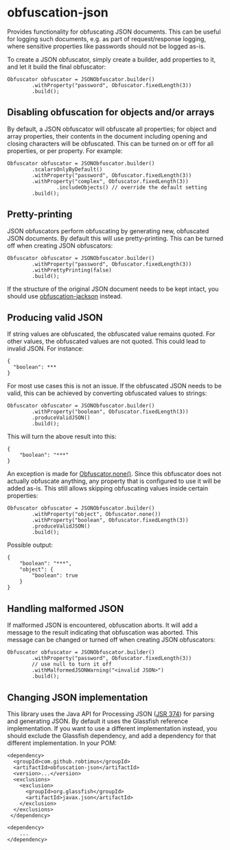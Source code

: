 # obfuscation-json

Provides functionality for obfuscating JSON documents. This can be useful for logging such documents, e.g. as part of request/response logging, where sensitive properties like passwords should not be logged as-is.

To create a JSON obfuscator, simply create a builder, add properties to it, and let it build the final obfuscator:

    Obfuscator obfuscator = JSONObfuscator.builder()
            .withProperty("password", Obfuscator.fixedLength(3))
            .build();

## Disabling obfuscation for objects and/or arrays

By default, a JSON obfuscator will obfuscate all properties; for object and array properties, their contents in the document including opening and closing characters will be obfuscated. This can be turned on or off for all properties, or per property. For example:

    Obfuscator obfuscator = JSONObfuscator.builder()
            .scalarsOnlyByDefault()
            .withProperty("password", Obfuscator.fixedLength(3))
            .withProperty("complex", Obfuscator.fixedLength(3))
                    .includeObjects() // override the default setting
            .build();

## Pretty-printing

JSON obfuscators perform obfuscating by generating new, obfuscated JSON documents. By default this will use pretty-printing. This can be turned off when creating JSON obfuscators:

    Obfuscator obfuscator = JSONObfuscator.builder()
            .withProperty("password", Obfuscator.fixedLength(3))
            .withPrettyPrinting(false)
            .build();

If the structure of the original JSON document needs to be kept intact, you should use [obfuscation-jackson](https://robtimus.github.io/obfuscation-jackson/) instead.

## Producing valid JSON

If string values are obfuscated, the obfuscated value remains quoted. For other values, the obfuscated values are not quoted. This could lead to invalid JSON. For instance:

    {
      "boolean": ***
    }

For most use cases this is not an issue. If the obfuscated JSON needs to be valid, this can be achieved by converting obfuscated values to strings:

    Obfuscator obfuscator = JSONObfuscator.builder()
            .withProperty("boolean", Obfuscator.fixedLength(3))
            .produceValidJSON()
            .build();

This will turn the above result into this:

    {
        "boolean": "***"
    }

An exception is made for [Obfuscator.none()](https://robtimus.github.io/obfuscation-core/apidocs/com/github/robtimus/obfuscation/Obfuscator.html#none--). Since this obfuscator does not actually obfuscate anything, any property that is configured to use it will be added as-is. This still allows skipping obfuscating values inside certain properties:

    Obfuscator obfuscator = JSONObfuscator.builder()
            .withProperty("object", Obfuscator.none())
            .withProperty("boolean", Obfuscator.fixedLength(3))
            .produceValidJSON()
            .build();

Possible output:

    {
        "boolean": "***",
        "object": {
            "boolean": true
        }
    }

## Handling malformed JSON

If malformed JSON is encountered, obfuscation aborts. It will add a message to the result indicating that obfuscation was aborted. This message can be changed or turned off when creating JSON obfuscators:

    Obfuscator obfuscator = JSONObfuscator.builder()
            .withProperty("password", Obfuscator.fixedLength(3))
            // use null to turn it off
            .withMalformedJSONWarning("<invalid JSON>")
            .build();

## Changing JSON implementation

This library uses the Java API for Processing JSON ([JSR 374](https://www.jcp.org/en/jsr/detail?id=374)) for parsing and generating JSON. By default it uses the Glassfish reference implementation. If you want to use a different implementation instead, you should exclude the Glassfish dependency, and add a dependency for that different implementation. In your POM:

    <dependency>
      <groupId>com.github.robtimus</groupId>
      <artifactId>obfuscation-json</artifactId>
      <version>...</version>
      <exclusions>
        <exclusion>
          <groupId>org.glassfish</groupId>
          <artifactId>javax.json</artifactId>
        </exclusion>
      </exclusions>
     </dependency>
    
    <dependency>
        ...
    </dependency>
